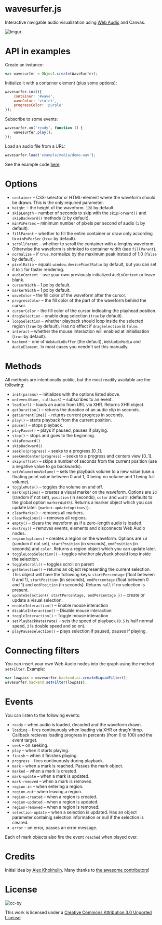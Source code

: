wavesurfer.js
=============

Interactive navigable audio visualization using
[Web Audio](https://dvcs.w3.org/hg/audio/raw-file/tip/webaudio/specification.html)
and Canvas.

![Imgur](http://i.imgur.com/dnH8q.png)

API in examples
===============

Create an instance:

```javascript
var wavesurfer = Object.create(WaveSurfer);
```

Initialize it with a container element (plus some options):

```javascript
wavesurfer.init({
    container: '#wave',
    waveColor: 'violet',
    progressColor: 'purple'
});
```

Subscribe to some events:

```javascript
wavesurfer.on('ready', function () {
    wavesurfer.play();
});
```

Load an audio file from a URL:

```javascript
wavesurfer.load('example/media/demo.wav');
```

See the example code
[here](https://github.com/katspaugh/wavesurfer.js/blob/master/example/main.js).

Options
=======

  * `container` – CSS-selector or HTML-element where the waveform
    should be drawn. This is the only required parameter.
  * `height` – the height of the waveform. `128` by default.
  * `skipLength` – number of seconds to skip with the `skipForward()`
    and `skipBackward()` methods (`2` by default).
  * `minPxPerSec` – minimum number of pixels per second of audio (`1`
    by default).
  * `fillParent` – whether to fill the entire container or draw only
    according to `minPxPerSec` (`true` by default).
  * `scrollParent` – whether to scroll the container with a lengthy
    waveform. Otherwise the waveform is shrinked to container width
    (see `fillParent`).
  * `normalize` – if `true`, normalize by the maximum peak instead of
    1.0 (`false` by default).
  * `pixelRatio` – equals `window.devicePixelRatio` by default, but
    you can set it to `1` for faster rendering.
  * `audioContext` – use your own previously initialized
    `AudioContext` or leave blank.
  * `cursorWidth` – 1 px by default.
  * `markerWidth` – 1 px by default.
  * `waveColor` – the fill color of the waveform after the cursor.
  * `progressColor` – the fill color of the part of the waveform
    behind the cursor.
  * `cursorColor` – the fill color of the cursor indicating the
    playhead position.
  * `dragSelection` – enable drag selection (`true` by default).
  * `loopSelection` – whether playback should loop inside the selected
  region (`true` by default). Has no effect if `dragSelection` is
  `false`.
  * `interact` – whether the mouse interaction will enabled at
    initialisation (`true` by default).
  * `backend` – one of `WebAudioBuffer` (the default), `WebAudioMedia`
    and `AudioElement`. In most cases you needn't set this manually.

Methods
=======

All methods are intentionally public, but the most readily available
are the following:

 * `init(params)` – initializes with the options listed above.
 * `on(eventName, callback)` – subscribes to an event.
 * `load(url)` – loads an audio from URL via XHR. Returns XHR object.
 * `getDuration()` – returns the duration of an audio clip in seconds.
 * `getCurrentTime()` – returns current progress in seconds.
 * `play()` – starts playback from the current position.
 * `pause()` – stops playback.
 * `playPause()` – plays if paused, pauses if playing.
 * `stop()` – stops and goes to the beginning.
 * `skipForward()`
 * `skipBackward()`
 * `seekTo(progress)` – seeks to a progress [0..1].
 * `seekAndCenter(progress)` – seeks to a progress and centers view [0..1].
 * `skip(offset)` – skips a number of seconds from the current
   position (use a negative value to go backwards).
 * `setVolume(newVolume)` – sets the playback volume to a new value
   (use a floating point value between 0 and 1, 0 being no volume and
   1 being full volume).
 * `toggleMute()` – toggles the volume on and off.
 * `mark(options)` – creates a visual marker on the waveform. Options
   are `id` (random if not set), `position` (in seconds), `color` and
   `width` (defaults to the global option `markerWidth`). Returns a
   marker object which you can update later.
   (`marker.update(options)`).
 * `clearMarks()` – removes all markers.
 * `clearRegions()` – removes all regions. 
 * `empty()` – clears the waveform as if a zero-length audio is
   loaded.
 * `destroy()` – removes events, elements and disconnects Web Audio
   nodes.
 * `region(options)` – creates a region on the waveform. Options are `id`
   (random if not set), `startPosition` (in seconds), `endPosition`
   (in seconds) and  `color`. Returns a region object which you can
   update later.
 * `toggleLoopSelection()` – toggles whether playback should loop
 inside the selection.
 * `toggleScroll()` – toggles scroll on parent
 * `getSelection()` – returns an object representing the current
 selection. This object will have the following keys:
 `startPercentage` (float between 0 and 1), `startPosition` (in
 seconds), `endPercentage` (float between 0 and 1) and `endPosition`
 (in seconds). Returns `null` if no selection is present.
 * `updateSelection({ startPercentage, endPercentage })` – create or
   update a visual selection.
 * `enableInteraction()` – Enable mouse interaction
 * `disableInteraction()` – Disable mouse interaction
 * `toggleInteraction()` – Toggle mouse interaction
 * `setPlaybackRate(rate)` – sets the speed of playback (`0.5` is half
   normal speed, `2` is double speed and so on).
 * `playPauseSelection()` – plays selection if paused, pauses if playing.   

Connecting filters
==================

You can insert your own Web Audio nodes into the graph using the
method `setFilter`. Example:

```javascript
var lowpass = wavesurfer.backend.ac.createBiquadFilter();
wavesurfer.backend.setFilter(lowpass);
```

Events
======

You can listen to the following events:

 * `ready` – when audio is loaded, decoded and the waveform drawn.
 * `loading` – fires continuously when loading via XHR or
   drag'n'drop. Callback recieves loading progress in percents (from 0
   to 100) and the event target.
 * `seek` – on seeking.
 * `play` – when it starts playing.
 * `finish` – when it finishes playing.
 * `progress` – fires continuously during playback.
 * `mark` – when a mark is reached. Passes the mark object.
 * `marked` – when a mark is created.
 * `mark-update` – when a mark is updated.
 * `mark-removed` – when a mark is removed.
 * `region-in` – when entering a region.
 * `region-out`– when leaving a region.
 * `region-created` – when a region is created.
 * `region-updated` – when a region is updated.
 * `region-removed` – when a region is removed.
 * `selection-update` – when a selection is updated. Has an object parameter
   containig selection information or null if the selection is cleared.
 * `error` – on error, passes an error message.

Each of mark objects also fire the event `reached` when played over.

Credits
=======

Initial idea by [Alex Khokhulin](https://github.com/xoxulin). Many
thanks to
[the awesome contributors](https://github.com/katspaugh/wavesurfer.js/contributors)!

License
=======

![cc-by](http://i.creativecommons.org/l/by/3.0/88x31.png)

This work is licensed under a
[Creative Commons Attribution 3.0 Unported License](http://creativecommons.org/licenses/by/3.0/deed.en_US).
